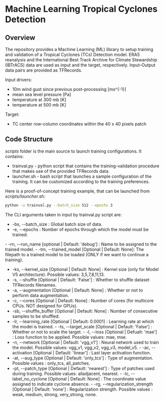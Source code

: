 # Machine Learning Tropical Cyclones Detection

## Overview
The repository provides a Machine Learning (ML) library to setup training and validation of a Tropical Cyclones (TCs) Detection model. ERA5 reanalysis and the International Best Track Archive for Climate Stewardship (IBTrACS) data are used as input and the target, respectively. Input-Output data pairs are provided as TFRecords.

Input drivers:
- 10m wind gust since previous post-processing [ms^{-1}]
- mean sea level pressure [Pa]
- temperature at 300 mb [K]
- temperature at 500 mb [K]

Target:
- TC center row-column coordinates within the 40 x 40 pixels patch 

## Code Structure

_scripts_ folder is the main source to launch training configurations. It contains:

- trainval.py - python script that contains the training-validation procedure that makes use of the provided TFRecords data. 
- launcher.sh - bash script that launches a sample configuration of the training. It can be customized according to the training preferences.

Here is a proof-of-concept training example, that can be launched from _scripts/launcher.sh_:
```bash
python -u trainval.py --batch_size 512 --epochs 3
```


The CLI arguments taken in input by trainval.py script are:
- -bs, --batch_size : Global batch size of data.
- -e, --epochs : Number of epochs through which the model must be trained.

- -rn, --run_name [optional | Default: 'debug'] : Name to be assigned to the trained model. 
- -tm, --trained_model [Optional | Default: None]: The filepath to a trained model to be loaded (ONLY if we want to continue a training).
- -ks, --kernel_size [Optional | Default: None] : Kernel size (only for Model V5 architecture). Possible values: 3,5,7,8,11,13. 
- -s, --shuffle [Optional | Default: 'False'] : Whether to shuffle dataset TFRecords filenames.
- -a, --augmentation [Optional | Default: None] : Whether or not to perform data augmentation.
- -c, --cores [Optional | Default: None] : Number of cores (for multicore CPUs. NOT designed for GPUs).
- -sb, --shuffle_buffer [Optional | Default: None] :  Number of consecutive samples to be shuffled.
- -lr, --learning_rate [Optional | Default: 0.0001] : Learning rate at which the model is trained.
- -ts, --target_scale [Optional | Default: 'False'] : Whether or not to scale the target.
- -l, --loss [Optional | Defualt: 'mae'] : Loss function to be applied. Possible values: mae, mse.
- -n, --network [Optional | Default: 'vgg_v1'] : Neural network used to train the model. Possible values: vgg_v1, vgg_v2, vgg_v3, model_v5.
- -ac, --activation [Optional | Default: 'linear'] : Last layer activation function.
- -at, --aug_type [Optional | Default: 'only_tcs'] : Type of augmentation. Possible values : only_tcs, all_patches.
- -pt, --patch_type [Optional | Default: 'nearest'] : Type of patches used during training. Possible values: alladjacent, nearest.
- -lc, --label_no_cyclone [Optional | Default: None] : The coordinate value assigned to indicate cyclone absence.
- -rg, --regularization_strength [Optional | Default: 'none'] : Regularization strength. Possible values : weak, medium, strong, very_strong, none.




